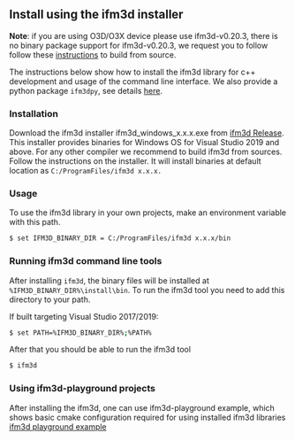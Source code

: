 ## Install using the ifm3d installer

**Note**: if you are using O3D/O3X device please use ifm3d-v0.20.3, there is no binary package support for ifm3d-v0.20.3, we request you to follow 
follow these [instructions](https://github.com/ifm/ifm3d/blob/v0.20.3/doc/source_build.md) to build from source.

The instructions below show how to install the ifm3d library for c++ development and usage of the command line interface. We also provide a python package `ifm3dpy`, see details [here](ifm3d/doc/sphinx/content/installation_instructions/install_py:Python%20installation).

### Installation

Download the ifm3d installer ifm3d_windows_x.x.x.exe from [ifm3d Release](https://github.com/ifm/ifm3d/releases). 
This installer provides binaries for Windows OS for Visual Studio 2019 and above.
For any other compiler we recommend to build ifm3d from sources.  
Follow the instructions on the installer.
It will install binaries at default location as ```C:/ProgramFiles/ifm3d x.x.x.```

### Usage

To use the ifm3d library in your own projects, make an environment variable with this path.
```bash
$ set IFM3D_BINARY_DIR = C:/ProgramFiles/ifm3d x.x.x/bin 
```

### Running ifm3d command line tools

After installing `ifm3d`, the binary files will be installed at
``%IFM3D_BINARY_DIR%\install\bin``. To run the ifm3d tool you need to add this
directory to your path.

If built targeting Visual Studio 2017/2019:
```bash
$ set PATH=%IFM3D_BINARY_DIR%;%PATH%
```

After that you should be able to run the ifm3d tool
```bash 
$ ifm3d
```

### Using ifm3d-playground projects

After installing the ifm3d, one can use ifm3d-playground example, which shows basic cmake configuration required for using 
installed ifm3d libraries [ifm3d playground example](https://github.com/ifm/ifm3d/tree/main/examples/o3r/ifm3d_playground)